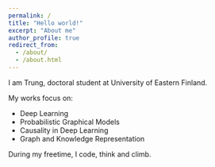 ```yaml
---
permalink: /
title: "Hello world!"
excerpt: "About me"
author_profile: true
redirect_from:
  - /about/
  - /about.html
---
```


I am Trung, doctoral student at University of Eastern Finland.

My works focus on:

* Deep Learning
* Probabilistic Graphical Models
* Causality in Deep Learning
* Graph and Knowledge Representation

During my freetime, I code, think and climb.
